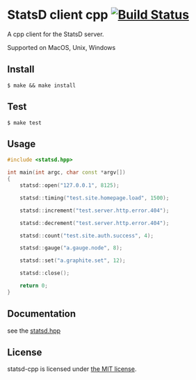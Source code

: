 StatsD client cpp [![Build Status](https://travis-ci.org/euskadi31/statsd-cpp.png)](https://travis-ci.org/euskadi31/statsd-cpp)
=================

A cpp client for the StatsD server.

Supported on MacOS, Unix, Windows

Install
-------

~~~shell
$ make && make install
~~~

Test
----

~~~shell
$ make test
~~~

Usage
-----

~~~cpp
#include <statsd.hpp>

int main(int argc, char const *argv[])
{
    statsd::open("127.0.0.1", 8125);

    statsd::timing("test.site.homepage.load", 1500);

    statsd::increment("test.server.http.error.404");

    statsd::decrement("test.server.http.error.404");

    statsd::count("test.site.auth.success", 4);

    statsd::gauge("a.gauge.node", 8);

    statsd::set("a.graphite.set", 12);

    statsd::close();

    return 0;
}
~~~

Documentation
-------------

see the [statsd.hpp](include/statsd.hpp)

License
-------

statsd-cpp is licensed under [the MIT license](LICENSE.md).
